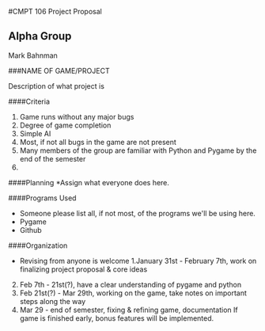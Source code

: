 #CMPT 106 Project Proposal

## Alpha Group
Mark Bahnman

###NAME OF GAME/PROJECT

Description of what project is

####Criteria
1. Game runs without any major bugs
2. Degree of game completion
3. Simple AI
4. Most, if not all bugs in the game are not present
5. Many members of the group are familiar with Python and Pygame by the end of the semester
6. 


####Planning
*Assign what everyone does here. 

####Programs Used

* Someone please list all, if not most, of the programs we'll be using here.
* Pygame
* Github

####Organization
* Revising from anyone is welcome 
1.January 31st - February 7th, work on finalizing project proposal & core ideas
2. Feb 7th - 21st(?), have a clear understanding of pygame and python
3. Feb 21st(?) - Mar 29th, working on the game, take notes on important steps along the way
4. Mar 29 - end of semester, fixing & refining game, documentation
If game is finished early, bonus features will be implemented.
